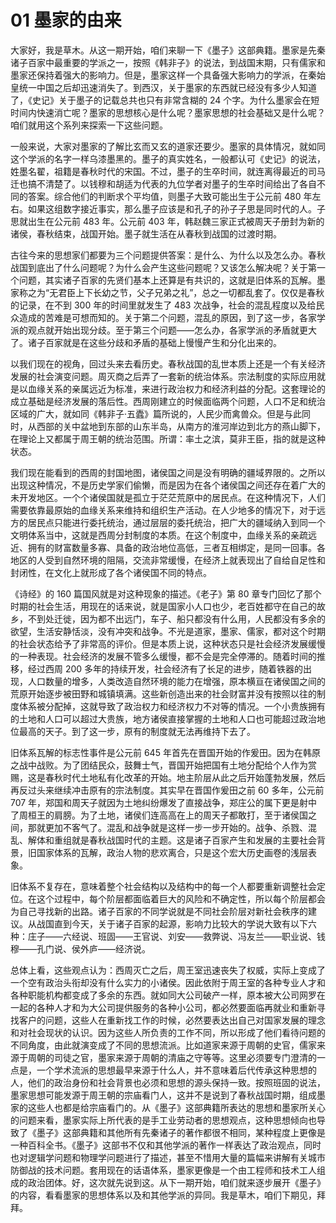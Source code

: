 # 01 墨家的由来

<MyVideoBoard :bvidArr="['BV1qK4y1f7eJ']" />

大家好，我是草木。从这一期开始，咱们来聊一下《墨子》这部典籍。墨家是先秦诸子百家中最重要的学派之一，按照《韩非子》的说法，到战国末期，只有儒家和墨家还保持着强大的影响力。但是，墨家这样一个具备强大影响力的学派，在秦始皇统一中国之后却迅速消失了。到西汉，关于墨家的东西就已经没有多少人知道了，《史记》关于墨子的记载总共也只有非常含糊的 24 个字。为什么墨家会在短时间内快速消亡呢？墨家的思想核心是什么呢？墨家思想的社会基础又是什么呢？咱们就用这个系列来探索一下这些问题。

一般来说，大家对墨家的了解比玄而又玄的道家还要少。墨家的具体情况，就如同这个学派的名字一样乌漆墨黑的。墨子的真实姓名，一般都认可《史记》的说法，姓墨名翟，祖籍是春秋时代的宋国。不过，墨子的生卒时间，就连离得最近的司马迁也搞不清楚了。以钱穆和胡适为代表的九位学者对墨子的生卒时间给出了各自不同的答案。综合他们的判断求个平均值，则墨子大致可能出生于公元前 480 年左右。如果这组数字接近事实，那么墨子应该是和孔子的孙子子思是同时代的人。子思就出生在公元前 483 年。公元前 403 年，韩赵魏三家正式被周天子册封为新的诸侯，春秋结束，战国开始。墨子就生活在从春秋到战国的过渡时期。

古往今来的思想家们都要为三个问题提供答案：是什么、为什么以及怎么办。春秋战国到底出了什么问题呢？为什么会产生这些问题呢？又该怎么解决呢？关于第一个问题，其实诸子百家的先贤们基本上还算是有共识的，这就是旧体系的瓦解。墨家称之为“无君臣上下长幼之节，父子兄弟之礼”，总之一切都乱套了。仅仅是春秋的记录，在不到 300 年的时间里就发生了 483 次战争，社会的混乱程度以及给民众造成的苦难是可想而知的。关于第二个问题，混乱的原因，到了这一步，各家学派的观点就开始出现分歧。至于第三个问题——怎么办，各家学派的矛盾就更大了。诸子百家就是在这些分歧和矛盾的基础上慢慢产生和分化出来的。

以我们现在的视角，回过头来去看历史。春秋战国的乱世本质上还是一个有关经济发展的社会演变问题。周灭商之后弄了一套新的统治体系。宗法制度的实际应用就是以血缘关系的亲属远近为标准，来进行政治权力和经济利益的分配。这套理论的成立基础是经济发展的落后性。西周刚建立的时候面临两个问题，人口不足和统治区域的广大，就如同《韩非子·五蠹》篇所说的，人民少而禽兽众。但是与此同时，从西部的关中盆地到东部的山东半岛，从南方的淮河岸边到北方的燕山脚下，在理论上又都属于周王朝的统治范围。所谓：率土之滨，莫非王臣，指的就是这种状态。

我们现在能看到的西周的封国地图，诸侯国之间是没有明确的疆域界限的。之所以出现这种情况，不是历史学家们偷懒，而是因为在各个诸侯国之间还存在着广大的未开发地区。一个个诸侯国就是孤立于茫茫荒原中的居民点。在这种情况下，人们需要依靠最原始的血缘关系来维持和组织生产活动。在人少地多的情况下，对于远方的居民点只能进行委托统治，通过层层的委托统治，把广大的疆域纳入到同一个文明体系当中，这就是西周分封制度的本质。在这个制度中，血缘关系的亲疏远近、拥有的财富数量多寡、具备的政治地位高低，三者互相绑定，是同一回事。各地区的人受到自然环境的阻隔，交流非常缓慢，在经济上就表现出了自给自足性和封闭性，在文化上就形成了各个诸侯国不同的特点。

《诗经》的 160 篇国风就是对这种现象的描述。《老子》第 80 章专门回忆了那个时期的社会生活，用现在的话来说，就是国家小人口也少，老百姓都守在自己的故乡，不到处迁徙，因为都不出远门，车子、船只都没有什么用，人民都没有多余的欲望，生活安静恬淡，没有冲突和战争。不光是道家，墨家、儒家，都对这个时期的社会状态给予了非常高的评价。但是本质上说，这种状态只是社会经济发展缓慢的一种表现。社会经济的发展不管多么缓慢，都不会是完全停滞的。随着时间的推移，经过西周 200 多年的持续开发，社会经济有了长足的进步，随着铁器的出现，人口数量的增多，人类改造自然环境的能力在增强，原本横亘在诸侯国之间的荒原开始逐步被田野和城镇填满。这些新创造出来的社会财富并没有按照以往的制度体系被分配掉，这就导致了政治权力和经济权力不对等的情况。一个小贵族拥有的土地和人口可以超过大贵族，地方诸侯直接掌握的土地和人口也可能超过政治地位最高的天子。到了这一步，原有的制度就无法再维持下去了。

旧体系瓦解的标志性事件是公元前 645 年首先在晋国开始的作爰田。因为在韩原之战中战败。为了团结民众，鼓舞士气，晋国开始把国有土地分配给个人作为赏赐，这是春秋时代土地私有化改革的开始。地主阶层从此之后开始蓬勃发展，然后再反过头来继续冲击原有的宗法制度。其实早在晋国作爰田之前 60 多年，公元前 707 年，郑国和周天子就因为土地纠纷爆发了直接战争，郑庄公的属下更是射中了周桓王的肩膀。为了土地，诸侯们连高高在上的周天子都敢打，至于诸侯国之间，那就更加不客气了。混乱和战争就是这样一步一步开始的。战争、杀戮、混乱、解体和重组就是春秋战国时代的主题。这是诸子百家产生和发展的主要社会背景，旧国家体系的瓦解，政治人物的悲欢离合，只是这个宏大历史画卷的浅层表象。

旧体系不复存在，意味着整个社会结构以及结构中的每一个人都要重新调整社会定位。在这个过程中，每个阶层都面临着巨大的风险和不确定性，所以每个阶层都会为自己寻找新的出路。诸子百家的不同学说就是不同社会阶层对新社会秩序的建议。从战国直到今天，关于诸子百家的起源，影响力比较大的学说大致有以下六种：庄子——六经说、班固——王官说、刘安——救弊说、冯友兰——职业说、钱穆——孔门说、侯外庐——经济说。

总体上看，这些观点认为：西周灭亡之后，周王室迅速丧失了权威，实际上变成了一个空有政治头衔却没有什么实力的小诸侯。因此依附于周王室的各种专业人才和各种职能机构都变成了多余的东西。就如同大公司破产一样，原本被大公司网罗在一起的各种人才和为大公司提供服务的各种小公司，都必然要面临再就业和重新寻找客户的问题，这些人在重新找工作的时候，必然要表达出自己对国家发展的理念和对社会现状的认识。因为这些人所负责的工作不同，所以形成了他们看待问题的不同角度，由此就演变成了不同的思想流派。比如道家来源于周朝的史官，儒家来源于周朝的司徒之官，墨家来源于周朝的清庙之守等等。这里必须要专门澄清的一点是，一个学术流派的思想最早来源于什么人，并不意味着后代传承这种思想的人，他们的政治身份和社会背景也必须和思想的源头保持一致。按照班固的说法，墨家思想可能发源于周王朝的宗庙看门人，这并不是说到了春秋战国时期，组成墨家的这些人也都是给宗庙看门的。从《墨子》这部典籍所表达的思想和墨家所关心的问题来看，墨家实际上所代表的是手工业劳动者的思想观点，这种思想倾向也导致了《墨子》这部典籍和其他所有先秦诸子的著作都很不相同，某种程度上更像是一种百科全书。《墨子》这部书不仅和其他学派的著作一样表达了政治观点，同时也对逻辑学问题和物理学问题进行了描述，甚至不惜用大量的篇幅来讲解有关城市防御战的技术问题。套用现在的话语体系，墨家更像是一个由工程师和技术工人组成的政治团体。好，这次就先说到这。从下一期开始，咱们就来逐步展开《墨子》的内容，看看墨家的思想体系以及和其他学派的异同。我是草木，咱们下期见，拜拜。

